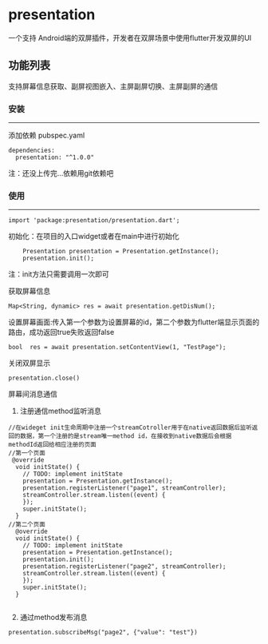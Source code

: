 # presentation

一个支持 Android端的双屏插件，开发者在双屏场景中使用flutter开发双屏的UI

## 功能列表

支持屏幕信息获取、副屏视图嵌入、主屏副屏切换、主屏副屏的通信

### 安装

---

添加依赖 pubspec.yaml

```
dependencies:
  presentation: "^1.0.0"
```
注：还没上传完...依赖用git依赖吧
### 使用

---

`import 'package:presentation/presentation.dart';`

初始化：在项目的入口widget或者在main中进行初始化

```
    Presentation presentation = Presentation.getInstance();
    presentation.init();
```

注：init方法只需要调用一次即可

获取屏幕信息

```
Map<String, dynamic> res = await presentation.getDisNum();
```

设置屏幕画面:传入第一个参数为设置屏幕的id，第二个参数为flutter端显示页面的路由，成功返回true失败返回false

```
bool  res = await presentation.setContentView(1, "TestPage");
```

关闭双屏显示

```
presentation.close()
```

屏幕间消息通信

1. 注册通信method监听消息

```
//在wideget init生命周期中注册一个streamCotroller用于在native返回数据后监听返回的数据，第一个注册的是stream唯一method id，在接收到native数据后会根据methodId返回给相应注册的页面
//第一个页面
 @override
  void initState() {
    // TODO: implement initState
    presentation = Presentation.getInstance();
    presentation.registerListener("page1", streamController);
    streamController.stream.listen((event) {
    });
    super.initState();
  }
//第二个页面
  @override
  void initState() {
    // TODO: implement initState
    presentation = Presentation.getInstance();
    presentation.init();
    presentation.registerListener("page2", streamController);
    streamController.stream.listen((event) {
    });
    super.initState();
  }


```

2. 通过method发布消息

```
presentation.subscribeMsg("page2", {"value": "test"})
```
